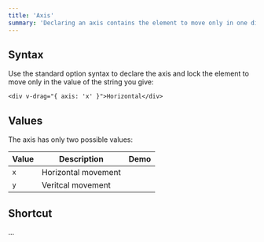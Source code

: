 ```yaml
---
title: 'Axis'
summary: 'Declaring an axis contains the element to move only in one direction, either horizontal or vertical.'
---
```


## Syntax

Use the standard option syntax to declare the axis and lock the element to move only in the value of the string you give:

```vue
<div v-drag="{ axis: 'x' }">Horizontal</div>
```

<DemoContainer id="axis-01">
  <DragPill axis="x" />
</DemoContainer>

## Values

The axis has only two possible values:

|Value|Description|Demo|
|------|------|------|
|`x`|Horizontal movement|<DragPill axis="x" />|
|`y`|Veritcal movement|<DragPill axis="y" />|

## Shortcut

...
